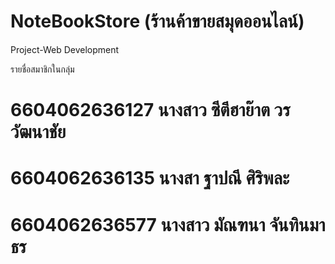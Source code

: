 # NoteBookStore (ร้านค้าขายสมุดออนไลน์)
Project-Web Development

รายชื่อสมาชิกในกลุ่ม
# 6604062636127  นางสาว ซีตีฮาย๊าต วรวัฒนาชัย
# 6604062636135  นางสา ฐาปณี ศิริพละ
# 6604062636577  นางสาว มัณฑนา จันทินมาธร

